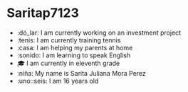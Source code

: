 # Saritap7123
- :dó_lar: I am currently working on an investment project
- :tenis: I am currently training tennis 
- :casa: I am helping my parents at home
- :sonido: I am learning to speak English
- :mortar_board: I am currently in eleventh grade
- :niña: My name is Sarita Juliana Mora Perez
- :uno::seis: I am 16 years old
